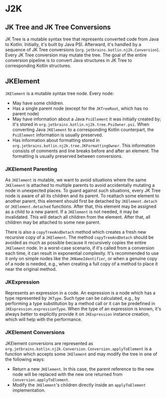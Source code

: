 # J2K

## JK Tree and JK Tree Conversions

JK Tree is a mutable syntax tree that represents converted code from Java to Kotlin. Initially, it's built by Java PSI. Afterward, it's
handled by a sequence of JK Tree conversions (`org.jetbrains.kotlin.nj2k.Conversion`). Every JK Tree conversion may mutate the tree. The
goal of the entire conversion pipeline is to convert Java structures in JK Tree to corresponding Kotlin structures.

## JKElement

`JKElement` is a mutable syntax tree node. Every node:

- May have some children.
- Has a single parent node (except for the `JKTreeRoot`, which has no parent node)
- May have information about a Java `PsiElement` it was initially created by; it's stored
  in `org.jetbrains.kotlin.nj2k.tree.PsiOwner.psi`. When converting Java `JKElement` to a corresponding Kotlin counterpart,
  the `PsiElement` information is usually preserved.
- Has information about formatting stored in `org.jetbrains.kotlin.nj2k.tree.JKFormattingOwner`. This information consists of comments and
  line breaks before and after an element. The formatting is usually preserved between conversions.

### JKElement Parenting

As `JKElement` is mutable, we want to avoid situations where the same `JKElement` is attached to multiple parents to avoid accidentally
mutating a node in unexpected places. To guard against such situations, every JK Tree node is aware of all its children and its parent.
To reattach some element to another parent, this element should first be detached by `JKElement.detach` or `JKElement.detached` functions.
After that, this element may be assigned as a child to a new parent. If a `JKElement` is not needed, it may be invalidated.
This will detach all children from the element. After that, all children may be attached to some new parent.

There is also a `copyTreeAndDetach` method which creates a fresh new recursive copy of a `JKElement`. The method `copyTreeAndDetach` should
be avoided as much as possible because it recursively copies the entire `JKElement` node.
In a worst-case scenario, if it's called from a conversion each time, it can result in exponential complexity.
It's recommended to use it only on simple nodes like the `JKNameIdentifier`, or when a genuine copy of a node is needed, e.g., when creating
a full copy of a method to place it near the original method.

### JKExpression

Represents an expression in a code. An expression is a node which has a type represented by `JKType`. Such type can be calculated, e.g., by
performing a type substitution by a method call or it can be predefined in `JKExpression.expressionType`. When the type of an expression is
known, it's always better to explicitly provide it on `JKExpression` instance creation, which will help with the performance.

### JKElement Conversions

JKElement conversions are represented as `org.jetbrains.kotlin.nj2k.Conversion`. `Conversion.applyToElement` is a function which accepts
some `JKElement` and may modify the tree in one of the following ways:

- Return a new `JKElement`. In this case, the parent reference to the new node will be replaced with the new one returned
  from `Conversion.applyToElement`.
- Modify the `JKElement`'s children directly inside an `applyToElement` implementation.